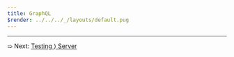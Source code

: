 ```yaml
---
title: GraphQL
$render: ../../../_/layouts/default.pug
---
```


---

➯ Next: [Testing &rangle; Server](./docs/testing)
